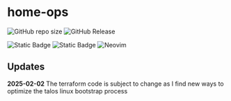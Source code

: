 # home-ops

![GitHub repo size](https://img.shields.io/github/repo-size/alexrf45/home-ops) ![GitHub Release](https://img.shields.io/github/v/release/alexrf45/home-ops)

![Static Badge](https://img.shields.io/badge/talos-v1.9.1-orange?style=plastic&logo=Talos&logoColor=%23FF7300) ![Static Badge](https://img.shields.io/badge/k8s-v1.32.0-blue?style=plastic&logo=Kubernetes&logoColor=%23326CE5&logoSize=auto)
![Neovim](https://img.shields.io/badge/Neovim-57A143?logo=neovim&logoColor=fff)

## Updates

**2025-02-02** The terraform code is subject to change as I find
new ways to optimize the talos linux bootstrap process
